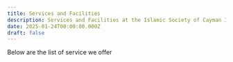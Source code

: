```yaml
---
title: Services and Facilities
description: Services and Facilities at the Islamic Society of Cayman Islands
date: 2025-01-24T00:00:00.000Z
draft: false
---
```

Below are the list of service we offer
